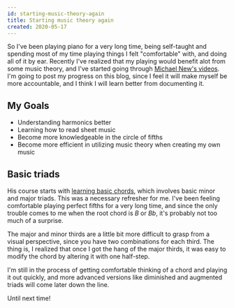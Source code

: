 ```yaml
---
id: starting-music-theory-again
title: Starting music theory again
created: 2020-05-17
---
```


So I've been playing piano for a very long time, being self-taught and spending most of my time playing things I felt "comfortable" with, and doing all of it by ear. Recently I've realized that my playing would benefit alot from some music theory, and I've started going through [Michael New's videos](https://www.youtube.com/channel/UCNBiLBQrKrnvwcVRD5fS8aA). I'm going to post my progress on this blog, since I feel it will make myself be more accountable, and I think I will learn better from documenting it.

## My Goals

- Understanding harmonics better
- Learning how to read sheet music
- Become more knowledgeable in the circle of fifths
- Become more efficient in utilizing music theory when creating my own music

## Basic triads

His course starts with [learning basic chords](https://www.youtube.com/watch?v=5Y01jIorpeA), which involves basic minor and major triads. This was a necessary refresher for me. I've been feeling comfortable playing perfect fifths for a very long time, and since the only trouble comes to me when the root chord is *B* or *Bb*, it's probably not too much of a surprise.

The major and minor thirds are a little bit more difficult to grasp from a visual perspective, since you have two combinations for each third. The thing is, I realized that once I got the hang of the major thirds, it was easy to modify the chord by altering it with one half-step. 

I'm still in the process of getting comfortable thinking of a chord and playing it out quickly, and more advanced versions like diminished and augmented triads will come later down the line. 

Until next time!
